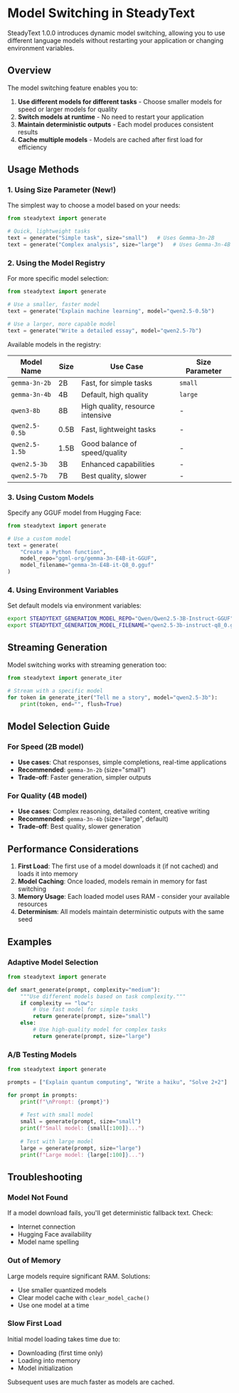 # Model Switching in SteadyText

SteadyText 1.0.0 introduces dynamic model switching, allowing you to use different language models without restarting your application or changing environment variables.

## Overview

The model switching feature enables you to:

1. **Use different models for different tasks** - Choose smaller models for speed or larger models for quality
2. **Switch models at runtime** - No need to restart your application
3. **Maintain deterministic outputs** - Each model produces consistent results
4. **Cache multiple models** - Models are cached after first load for efficiency

## Usage Methods

### 1. Using Size Parameter (New!)

The simplest way to choose a model based on your needs:

```python
from steadytext import generate

# Quick, lightweight tasks
text = generate("Simple task", size="small")   # Uses Gemma-3n-2B
text = generate("Complex analysis", size="large")   # Uses Gemma-3n-4B (default)
```

### 2. Using the Model Registry

For more specific model selection:

```python
from steadytext import generate

# Use a smaller, faster model
text = generate("Explain machine learning", model="qwen2.5-0.5b")

# Use a larger, more capable model
text = generate("Write a detailed essay", model="qwen2.5-7b")
```

Available models in the registry:

| Model Name | Size | Use Case | Size Parameter |
|------------|------|----------|----------------|
| `gemma-3n-2b` | 2B | Fast, for simple tasks | `small` |
| `gemma-3n-4b` | 4B | Default, high quality | `large` |
| `qwen3-8b` | 8B | High quality, resource intensive | - |
| `qwen2.5-0.5b` | 0.5B | Fast, lightweight tasks | - |
| `qwen2.5-1.5b` | 1.5B | Good balance of speed/quality | - |
| `qwen2.5-3b` | 3B | Enhanced capabilities | - |
| `qwen2.5-7b` | 7B | Best quality, slower | - |

### 3. Using Custom Models

Specify any GGUF model from Hugging Face:

```python
from steadytext import generate

# Use a custom model
text = generate(
    "Create a Python function",
    model_repo="ggml-org/gemma-3n-E4B-it-GGUF",
    model_filename="gemma-3n-E4B-it-Q8_0.gguf"
)
```

### 4. Using Environment Variables

Set default models via environment variables:

```bash
export STEADYTEXT_GENERATION_MODEL_REPO="Qwen/Qwen2.5-3B-Instruct-GGUF"
export STEADYTEXT_GENERATION_MODEL_FILENAME="qwen2.5-3b-instruct-q8_0.gguf"
```

## Streaming Generation

Model switching works with streaming generation too:

```python
from steadytext import generate_iter

# Stream with a specific model
for token in generate_iter("Tell me a story", model="qwen2.5-3b"):
    print(token, end="", flush=True)
```

## Model Selection Guide

### For Speed (2B model)
- **Use cases**: Chat responses, simple completions, real-time applications
- **Recommended**: `gemma-3n-2b` (size="small")
- **Trade-off**: Faster generation, simpler outputs

### For Quality (4B model)
- **Use cases**: Complex reasoning, detailed content, creative writing
- **Recommended**: `gemma-3n-4b` (size="large", default)
- **Trade-off**: Best quality, slower generation

## Performance Considerations

1. **First Load**: The first use of a model downloads it (if not cached) and loads it into memory
2. **Model Caching**: Once loaded, models remain in memory for fast switching
3. **Memory Usage**: Each loaded model uses RAM - consider your available resources
4. **Determinism**: All models maintain deterministic outputs with the same seed

## Examples

### Adaptive Model Selection

```python
from steadytext import generate

def smart_generate(prompt, complexity="medium"):
    """Use different models based on task complexity."""
    if complexity == "low":
        # Use fast model for simple tasks
        return generate(prompt, size="small")
    else:
        # Use high-quality model for complex tasks
        return generate(prompt, size="large")
```

### A/B Testing Models

```python
from steadytext import generate

prompts = ["Explain quantum computing", "Write a haiku", "Solve 2+2"]

for prompt in prompts:
    print(f"\nPrompt: {prompt}")
    
    # Test with small model
    small = generate(prompt, size="small")
    print(f"Small model: {small[:100]}...")
    
    # Test with large model
    large = generate(prompt, size="large")
    print(f"Large model: {large[:100]}...")
```

## Troubleshooting

### Model Not Found
If a model download fails, you'll get deterministic fallback text. Check:
- Internet connection
- Hugging Face availability
- Model name spelling

### Out of Memory
Large models require significant RAM. Solutions:
- Use smaller quantized models
- Clear model cache with `clear_model_cache()`
- Use one model at a time

### Slow First Load
Initial model loading takes time due to:
- Downloading (first time only)
- Loading into memory
- Model initialization

Subsequent uses are much faster as models are cached.